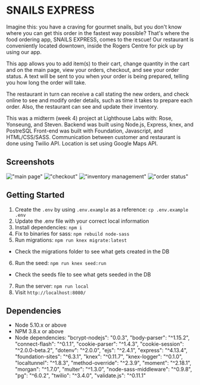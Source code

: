 # SNAILS EXPRESS

Imagine this: you have a craving for gourmet snails, but you don't know where you can get this order in the fastest way possible? That's where the food ordering app, SNAILS EXPRESS, comes to the rescue! Our restaurant is conveniently located downtown, inside the Rogers Centre for pick up by using our app.

This app allows you to add item(s) to their cart, change quantity in the cart and on the main page, view your orders, checkout, and see your order status. A text will be sent to you when your order is being prepared, telling you how long the order will take.

The restaurant in turn can receive a call stating the new orders, and check online to see and modify order details, such as time it takes to prepare each order. Also, the restaurant can see and update their inventory.

This was a midterm (week 4) project at Lighthouse Labs with: Rose, Yonseung, and Steven.
Backend was built using Node.js, Express, knex, and PostreSQL
Front-end was built with Foundation, Javascript, and HTML/CSS/SASS.
Communication between customer and restaurant is done using Twilio API.
Location is set using Google Maps API.

## Screenshots

!["main page"](https://github.com/rosexw/snailexpress/blob/master/screenshots/main%20page_head%20and%20image.png)
!["checkout"](https://github.com/rosexw/snailexpress/blob/master/screenshots/checkout.png)
!["inventory management"](https://github.com/rosexw/snailexpress/blob/master/screenshots/inventory%20management.png)
!["order status"](https://github.com/rosexw/snailexpress/blob/master/screenshots/order%20status.png)

## Getting Started

1. Create the `.env` by using `.env.example` as a reference: `cp .env.example .env`
2. Update the .env file with your correct local information
3. Install dependencies: `npm i`
4. Fix to binaries for sass: `npm rebuild node-sass`
5. Run migrations: `npm run knex migrate:latest`
  - Check the migrations folder to see what gets created in the DB
6. Run the seed: `npm run knex seed:run`
  - Check the seeds file to see what gets seeded in the DB
7. Run the server: `npm run local`
8. Visit `http://localhost:8080/`

## Dependencies

- Node 5.10.x or above
- NPM 3.8.x or above
- Node dependencies:
    "bcrypt-nodejs": "0.0.3",
    "body-parser": "^1.15.2",
    "connect-flash": "^0.1.1",
    "cookie-parser": "^1.4.3",
    "cookie-session": "^2.0.0-beta.2",
    "dotenv": "^2.0.0",
    "ejs": "^2.4.1",
    "express": "^4.13.4",
    "foundation-sites": "^6.3.1",
    "knex": "^0.11.7",
    "knex-logger": "^0.1.0",
    "localtunnel": "^1.8.3",
    "method-override": "^2.3.9",
    "moment": "^2.18.1",
    "morgan": "^1.7.0",
    "multer": "^1.3.0",
    "node-sass-middleware": "^0.9.8",
    "pg": "^6.0.2",
    "twilio": "^3.4.0",
    "validate.js": "^0.11.1"
